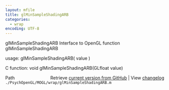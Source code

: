 ```yaml
---
layout: mfile
title: glMinSampleShadingARB
categories:
  - wrap
encoding: UTF-8
---
```


glMinSampleShadingARB  Interface to OpenGL function glMinSampleShadingARB  

usage:  glMinSampleShadingARB( value )  

C function:  void glMinSampleShadingARB(GLfloat value)  


<div class="code_header" style="text-align:right;">
  <span style="float:left;">Path&nbsp;&nbsp;</span> <span class="counter">Retrieve <a href=
  "https://raw.github.com/Psychtoolbox-3/Psychtoolbox-3/beta/./PsychOpenGL/MOGL/wrap/glMinSampleShadingARB.m">current version from GitHub</a> | View <a href=
  "https://github.com/Psychtoolbox-3/Psychtoolbox-3/commits/beta/./PsychOpenGL/MOGL/wrap/glMinSampleShadingARB.m">changelog</a></span>
</div>
<div class="code">
  <code>./PsychOpenGL/MOGL/wrap/glMinSampleShadingARB.m</code>
</div>

